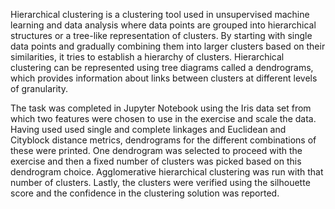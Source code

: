Hierarchical clustering is a clustering tool used in unsupervised machine learning and data analysis where data points are grouped into hierarchical structures or a tree-like representation of clusters. By starting with single data points and gradually combining them into larger clusters based on their similarities, it tries to establish a hierarchy of clusters. Hierarchical clustering can be represented using tree diagrams called a dendrograms, which provides information about links between clusters at different levels of granularity.

The task was completed in Jupyter Notebook using the Iris data set from which two features were chosen to use in the exercise and scale the data. Having used used single and complete linkages and Euclidean and Cityblock distance metrics, dendrograms for the different combinations of these were printed. One dendrogram was selected to proceed with the exercise and then a fixed number of clusters was picked based on this dendrogram choice. Agglomerative hierarchical clustering was run with that number of clusters. Lastly, the clusters were verified using the silhouette score and the confidence in the clustering solution was reported.

